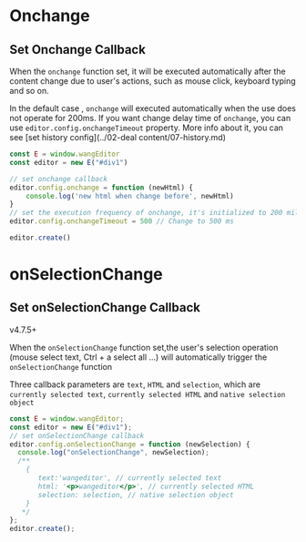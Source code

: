 # Onchange

## Set Onchange Callback

When the `onchange` function set, it will be executed automatically after the content change due to user's actions, such as mouse click, keyboard typing and so on.

In the default case , `onchange` will executed automatically when the use does not operate for 200ms. If you want change delay time of `onchange`, you can use `editor.config.onchangeTimeout` property. More info about it, you can see [set history config](../02-deal content/07-history.md)

```jsx
const E = window.wangEditor
const editor = new E("#div1")

// set onchange callback
editor.config.onchange = function (newHtml) {
    console.log('new html when change before', newHtml)
}
// set the execution frequency of onchange, it's initialized to 200 milliseconds.
editor.config.onchangeTimeout = 500 // Change to 500 ms

editor.create()
```

# onSelectionChange

## Set onSelectionChange Callback

v4.7.5+

When the `onSelectionChange` function set,the user's selection operation (mouse select text, Ctrl + a select all ...) will automatically trigger the `onSelectionChange` function 

Three callback parameters are `text`, `HTML` and `selection`, which are `currently selected text`, `currently selected HTML` and `native selection object`

```js
const E = window.wangEditor;
const editor = new E("#div1");
// set onSelectionChange callback
editor.config.onSelectionChange = function (newSelection) {
  console.log("onSelectionChange", newSelection);
  /**
    {
       text:'wangeditor', // currently selected text
       html: '<p>wangeditor</p>', // currently selected HTML
       selection: selection, // native selection object
    }
   */
};
editor.create();
```


